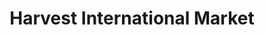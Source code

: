 ---
title: "Harvest International Market"
url: /san-diego/harvest-international-market/
shop: supermarket
---